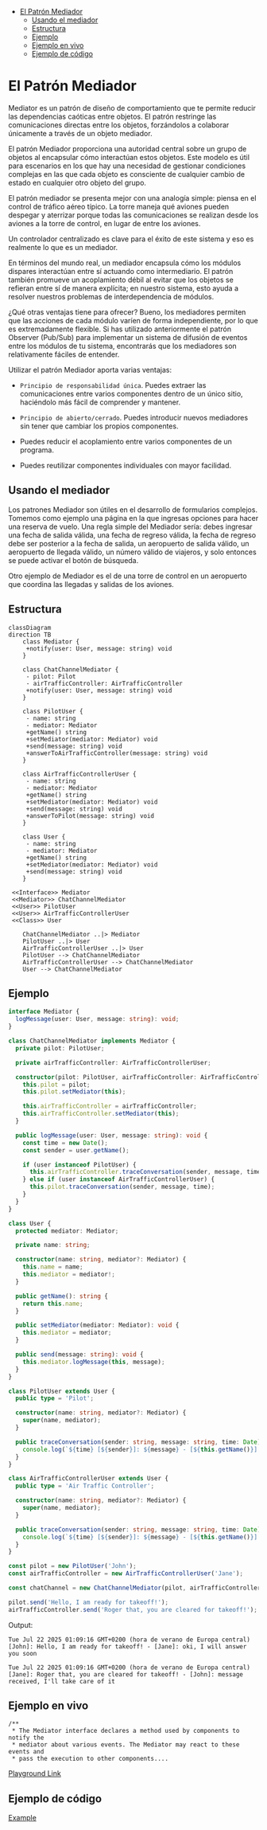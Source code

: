 - [El Patrón Mediador](#el-patr%C3%B3n-mediador)
  - [Usando el mediador](#usando-el-mediador)
  - [Estructura](#estructura)
  - [Ejemplo](#ejemplo)
  - [Ejemplo en vivo](#ejemplo-en-vivo)
  - [Ejemplo de código](#ejemplo-de-c%C3%B3digo)

# El Patrón Mediador

Mediator es un patrón de diseño de comportamiento que te permite reducir las dependencias caóticas entre objetos. El patrón restringe las comunicaciones directas entre los objetos, forzándolos a colaborar únicamente a través de un objeto mediador.

El patrón Mediador proporciona una autoridad central sobre un grupo de objetos al encapsular cómo interactúan estos objetos. Este modelo es útil para escenarios en los que hay una necesidad de gestionar condiciones complejas en las que cada objeto es consciente de cualquier cambio de estado en cualquier otro objeto del grupo.

El patrón mediador se presenta mejor con una analogía simple: piensa en el control de tráfico aéreo típico. La torre maneja qué aviones pueden despegar y aterrizar porque todas las comunicaciones se realizan desde los aviones a la torre de control, en lugar de entre los aviones.

Un controlador centralizado es clave para el éxito de este sistema y eso es realmente lo que es un mediador.

En términos del mundo real, un mediador encapsula cómo los módulos dispares interactúan entre sí actuando como intermediario. El patrón también promueve un acoplamiento débil al evitar que los objetos se refieran entre sí de manera explícita; en nuestro sistema, esto ayuda a resolver nuestros problemas de interdependencia de módulos.

¿Qué otras ventajas tiene para ofrecer? Bueno, los mediadores permiten que las acciones de cada módulo varíen de forma independiente, por lo que es extremadamente flexible. Si has utilizado anteriormente el patrón Observer (Pub/Sub) para implementar un sistema de difusión de eventos entre los módulos de tu sistema, encontrarás que los mediadores son relativamente fáciles de entender.

Utilizar el patrón Mediador aporta varias ventajas:

- `Principio de responsabilidad única`. Puedes extraer las comunicaciones entre varios componentes dentro de un único sitio, haciéndolo más fácil de comprender y mantener.

- `Principio de abierto/cerrado`. Puedes introducir nuevos mediadores sin tener que cambiar los propios componentes.

- Puedes reducir el acoplamiento entre varios componentes de un programa.

- Puedes reutilizar componentes individuales con mayor facilidad.

## Usando el mediador

Los patrones Mediador son útiles en el desarrollo de formularios complejos. Tomemos como ejemplo una página en la que ingresas opciones para hacer una reserva de vuelo. Una regla simple del Mediador sería: debes ingresar una fecha de salida válida, una fecha de regreso válida, la fecha de regreso debe ser posterior a la fecha de salida, un aeropuerto de salida válido, un aeropuerto de llegada válido, un número válido de viajeros, y solo entonces se puede activar el botón de búsqueda.

Otro ejemplo de Mediador es el de una torre de control en un aeropuerto que coordina las llegadas y salidas de los aviones.

## Estructura

```mermaid
classDiagram
direction TB
    class Mediator {
     +notify(user: User, message: string) void
    }

    class ChatChannelMediator {
     - pilot: Pilot
     - airTrafficController: AirTrafficController
     +notify(user: User, message: string) void
    }

    class PilotUser {
     - name: string
     - mediator: Mediator
     +getName() string
     +setMediator(mediator: Mediator) void
     +send(message: string) void
     +answerToAirTrafficController(message: string) void
    }

    class AirTrafficControllerUser {
     - name: string
     - mediator: Mediator
     +getName() string
     +setMediator(mediator: Mediator) void
     +send(message: string) void
     +answerToPilot(message: string) void
    }

    class User {
     - name: string
     - mediator: Mediator
     +getName() string
     +setMediator(mediator: Mediator) void
     +send(message: string) void
    }

 <<Interface>> Mediator
 <<Mediator>> ChatChannelMediator
 <<User>> PilotUser
 <<User>> AirTrafficControllerUser
 <<Class>> User

    ChatChannelMediator ..|> Mediator
    PilotUser ..|> User
    AirTrafficControllerUser ..|> User
    PilotUser --> ChatChannelMediator
    AirTrafficControllerUser --> ChatChannelMediator
    User --> ChatChannelMediator
```

## Ejemplo

```typescript
interface Mediator {
  logMessage(user: User, message: string): void;
}

class ChatChannelMediator implements Mediator {
  private pilot: PilotUser;

  private airTrafficController: AirTrafficControllerUser;

  constructor(pilot: PilotUser, airTrafficController: AirTrafficControllerUser) {
    this.pilot = pilot;
    this.pilot.setMediator(this);

    this.airTrafficController = airTrafficController;
    this.airTrafficController.setMediator(this);
  }

  public logMessage(user: User, message: string): void {
    const time = new Date();
    const sender = user.getName();

    if (user instanceof PilotUser) {
      this.airTrafficController.traceConversation(sender, message, time);
    } else if (user instanceof AirTrafficControllerUser) {
      this.pilot.traceConversation(sender, message, time);
    }
  }
}

class User {
  protected mediator: Mediator;

  private name: string;

  constructor(name: string, mediator?: Mediator) {
    this.name = name;
    this.mediator = mediator!;
  }

  public getName(): string {
    return this.name;
  }

  public setMediator(mediator: Mediator): void {
    this.mediator = mediator;
  }

  public send(message: string): void {
    this.mediator.logMessage(this, message);
  }
}

class PilotUser extends User {
  public type = 'Pilot';

  constructor(name: string, mediator?: Mediator) {
    super(name, mediator);
  }

  public traceConversation(sender: string, message: string, time: Date): void {
    console.log(`${time} [${sender}]: ${message} - [${this.getName()}]: message received, I'll take care of it`);
  }
}

class AirTrafficControllerUser extends User {
  public type = 'Air Traffic Controller';

  constructor(name: string, mediator?: Mediator) {
    super(name, mediator);
  }

  public traceConversation(sender: string, message: string, time: Date): void {
    console.log(`${time} [${sender}]: ${message} - [${this.getName()}]: oki, I will answer you soon`);
  }
}

const pilot = new PilotUser('John');
const airTrafficController = new AirTrafficControllerUser('Jane');

const chatChannel = new ChatChannelMediator(pilot, airTrafficController);

pilot.send('Hello, I am ready for takeoff!');
airTrafficController.send('Roger that, you are cleared for takeoff!');
```

Output:

```text
Tue Jul 22 2025 01:09:16 GMT+0200 (hora de verano de Europa central)
[John]: Hello, I am ready for takeoff! - [Jane]: oki, I will answer you soon

Tue Jul 22 2025 01:09:16 GMT+0200 (hora de verano de Europa central)
[Jane]: Roger that, you are cleared for takeoff! - [John]: message received, I'll take care of it
```

## Ejemplo en vivo

```tsx
/**
 * The Mediator interface declares a method used by components to notify the
 * mediator about various events. The Mediator may react to these events and
 * pass the execution to other components....
```

[Playground Link](https://www.typescriptlang.org/play/?#code/PQKhCgAIUgVALAppAsogJgSwIYBcD2ATpJgHa6KEBm2AxsuorQDbaGIDOk2kAtornj50kAK4cMkAEYBPSLXy8ADvlKJyXApFL5cmKnMGIoMfljxFuU-KNyQAbm0w2uie+twcAdHCSoMOATEvNhy7HR2WkYSkG4eXNik6CaQStgcmn6IAB5Mts6kkFq6SMQKyqrxXibA4GQU1HTIaOZBkADeUJDM+ADmaBnYvYgAFOKUAFyQAKoShAA0fJwcQ4hTHLiEZL0AlFP2+JjoANzgAL7g4KAQ0JAAwqq07BT+rURcmMrMiPzk8vj4JSUPCYdzSRDwbD2ZzEWT-IhYUgg0i9SASdyEbDMFLlFRqDTVaC1FjpLh3SG4cmJNTMFqBSyfJTfX6eV704idSCpLaOF5KTA9XBTAAKAt0s0opy6Sh5eGQ2EwhFgmKoVEwtAe5EI+GY30IUwAgorldhVerNZsdXqJYQpVyFKQNoRRLQgiN+YKRWLcDbFgqlSq1RrVJbdZNIEaA6agxbtWHCDadh0ulzBJhvB7dJAALypb2nLmp+DpryZ3BeCS4OkWQgjNMcHZ2wv1rz+k1m4Naq2UHPcY2B80huN6gvN4veNsDzuhvUVgTVt31xtdC7S0RSZjq7p9AYrYZjOZTX1LQbDdabbZ7ByHEScwsOjZFT7IXNqADukAAInKRsvC-9HTsCQkh7XNxkILxhlwAA5bB+F-JsuX0SADx7MgNkSeh8CoSBRUFRNk3-IsS0naNBy7eMvE2JpNQxFY9FUEZgMYBYTz3RBFj0fg-0LM5YmYGJkNQ4h0NwTDEGwiN+zI6dh0oAi73-FsyyozF6Foyh6IKJj1BYxZ+FPDin240cuQuMzzkua4UgQZAbXkVgMm5fBoUYTJkCkdItyoURSFdAosUwXA5EkjYiG2bgljeQgAHIOBSUTxJIR0jmQcDIHwKQACsmE8QkQGJRyuHsu8ZV0XLJDMdkpgXIgmxlUE5W0OC1jRC8USbB9NhdN0kX4c8thRfSAhrAB+GqRqCJNFKKccvD6l9mv4UzZpLKqa17daggAQlHVcuSUddN1oSAoNg+CrydCKZueURCEKFsFr2y4DqOrdK1q2stqICboqvA4jkIsc1smyxc2+20Vxe1I3pO5iRgM9iBsvfYbyB4jvAhrwen6ZZVjrcdhsMniLlXEknLw8U5libIKCSYrqdK2GihkIFexiyncBizrVCdHqiBGBbkaGqL2XGtka2mlM0VEIFawW4a-uetcNy3aj1NUOiQUY5jwyukXEdWYXek458pm-Ch-rRmaHx1RBsb6EYAAMABJ2i4xA+IAbTd3XCDOABdKY3cN4Y+IAWkgH33bms6Wt-QOplD5B2HoUEMEWABJGLdSKbAAGtkFoNhkEkoKnZJyzwHJrhI3bGMh27BNqZyOn0AZnsmdVk7grZ3MYsjOAp3uRv4256GuudV0BaFtrBpN0Wxt+9kpf-DhZcoQWWsVlflde7uijUxANMILSdd0vX2oX5PjdN-qvzlK3AZt3m7Yd3pnbdj3vd9i--aDyAIc8Zh0gJHaOLY44XUThlfOmAs6QDfAKZg3BHRvh7DIGwaIASkArs9MmvM7Bll7O+XC3obQjBigAKXwPAUgMVlxdT7FGDssYm7EMQB+OuU5WHxnIVQxIiB6FSkYbQCkVJSA0nYR+KklJIQSMQLSUGtYyx+mkiw0eeplzgBUvDGKAAJBRPR4FwUgOEdAcgqCWDEoXbCVBtpCPAKRdRFFZy6IAEp9B7IIPAiwMGiG4OwByiAS4iEscQaxElVT2OXEAA)

## Ejemplo de código

[Example](./mediator.ts)
